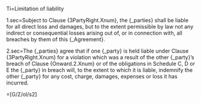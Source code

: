 Ti=Limitation of liability

1.sec=Subject to Clause {3PartyRight.Xnum}, the {_parties} shall be liable for all direct loss and damages, but to the extent permissible by law not any indirect or consequential losses arising out of, or in connection with, all breaches by them of this {_Agreement}.

2.sec=The {_parties} agree that if one {_party} is held liable under Clause {3PartyRight.Xnum} for a violation which was a result of the other {_party}’s breach of Clause {Onward.2.Xnum} or of the obligations in Schedule C, D or E the {_party} in breach will, to the extent to which it is liable, indemnify the other {_party} for any cost, charge, damages, expenses or loss it has incurred. 

=[G/Z/ol/s2]
